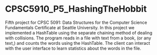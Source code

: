 # CPSC5910_P5_HashingTheHobbit
Fifth project for CPSC 5091: Data Structures for the Computer Science Fundamentals Certificate at Seattle University. In this project we implemented a HashTable using the separate chaining method of dealing with collisions. The program reads in a file with text from a book, (or any text,) and  counts the words using the HashTable. The client can interact with the user interface to learn statistics about the words in the file.
